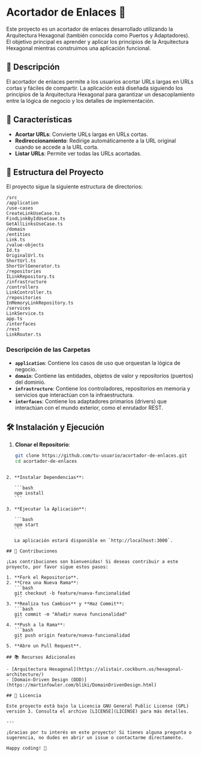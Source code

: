 # Acortador de Enlaces 🔗

Este proyecto es un acortador de enlaces desarrollado utilizando la Arquitectura Hexagonal (también conocida como Puertos y Adaptadores). El objetivo principal es aprender y aplicar los principios de la Arquitectura Hexagonal mientras construimos una aplicación funcional.

## 📖 Descripción

El acortador de enlaces permite a los usuarios acortar URLs largas en URLs cortas y fáciles de compartir. La aplicación está diseñada siguiendo los principios de la Arquitectura Hexagonal para garantizar un desacoplamiento entre la lógica de negocio y los detalles de implementación.

## 🚀 Características

- **Acortar URLs**: Convierte URLs largas en URLs cortas.
- **Redireccionamiento**: Redirige automáticamente a la URL original cuando se accede a la URL corta.
- **Listar URLs**: Permite ver todas las URLs acortadas.

## 📂 Estructura del Proyecto

El proyecto sigue la siguiente estructura de directorios:

```
/src
/application
/use-cases
CreateLinkUseCase.ts
FindLinkByIdUseCase.ts
GetAllLinksUseCase.ts
/domain
/entities
Link.ts
/value-objects
Id.ts
OriginalUrl.ts
ShortUrl.ts
ShortUrlGenerator.ts
/repositories
ILinkRepository.ts
/infrastructure
/controllers
LinkController.ts
/repositories
InMemoryLinkRepository.ts
/services
LinkService.ts
app.ts
/interfaces
/rest
LinkRouter.ts

```

### Descripción de las Carpetas

- **`application`**: Contiene los casos de uso que orquestan la lógica de negocio.
- **`domain`**: Contiene las entidades, objetos de valor y repositorios (puertos) del dominio.
- **`infrastructure`**: Contiene los controladores, repositorios en memoria y servicios que interactúan con la infraestructura.
- **`interfaces`**: Contiene los adaptadores primarios (drivers) que interactúan con el mundo exterior, como el enrutador REST.

## 🛠️ Instalación y Ejecución

1. **Clonar el Repositorio**:
   ```bash
   git clone https://github.com/tu-usuario/acortador-de-enlaces.git
   cd acortador-de-enlaces
   ```

````

2. **Instalar Dependencias**:

   ```bash
   npm install
   ```

3. **Ejecutar la Aplicación**:

   ```bash
   npm start
   ```

   La aplicación estará disponible en `http://localhost:3000`.

## 🤝 Contribuciones

¡Las contribuciones son bienvenidas! Si deseas contribuir a este proyecto, por favor sigue estos pasos:

1. **Fork el Repositorio**.
2. **Crea una Nueva Rama**:
   ```bash
   git checkout -b feature/nueva-funcionalidad
   ```
3. **Realiza tus Cambios** y **Haz Commit**:
   ```bash
   git commit -m "Añadir nueva funcionalidad"
   ```
4. **Push a la Rama**:
   ```bash
   git push origin feature/nueva-funcionalidad
   ```
5. **Abre un Pull Request**.

## 📚 Recursos Adicionales

- [Arquitectura Hexagonal](https://alistair.cockburn.us/hexagonal-architecture/)
- [Domain-Driven Design (DDD)](https://martinfowler.com/bliki/DomainDrivenDesign.html)

## 📝 Licencia

Este proyecto está bajo la Licencia GNU General Public License (GPL) versión 3. Consulta el archivo [LICENSE](LICENSE) para más detalles.

---

¡Gracias por tu interés en este proyecto! Si tienes alguna pregunta o sugerencia, no dudes en abrir un issue o contactarme directamente.

Happy coding! 🚀

````
